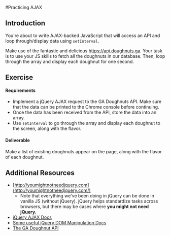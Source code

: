 #Practicing AJAX

## Introduction

You're about to write AJAX-backed JavaScript that will access an API and loop through/display data using `setInterval`.

Make use of the fantastic and delicious https://api.doughnuts.ga.  Your task is to use your JS skills to fetch all the doughnuts in our database. Then, loop through the array and display each doughnut for one second.

## Exercise

#### Requirements

* Implement a jQuery AJAX request to the GA Doughnuts API. Make sure that the data can be printed to the Chrome console before continuing.
* Once the data has been received from the API, store the data into an array.
* Use `setInterval` to go through the array and display each doughnut to the screen, along with the flavor.

#### Deliverable

Make a list of existing doughnuts appear on the page, along with the flavor of each doughnut.

## Additional Resources

* [http://youmightnotneedjquery.com](http://youmightnotneedjquery.com/)
  * Note that everything we've been doing in jQuery can be done in vanilla JS (without jQuery). jQuery helps standardize tasks across browsers, but there may be cases where **you might not need jQuery.**
* [jQuery AJAX Docs](http://api.jquery.com/jquery.ajax/)
* [Some useful jQuery DOM Manipulation Docs](http://api.jquery.com/prepend/)
* [The GA Doughnut API](https://www.doughnuts.ga/)
